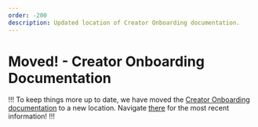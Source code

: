 ```yaml
---
order: -200
description: Updated location of Creator Onboarding documentation.
---
```


# Moved! - Creator Onboarding Documentation

!!!
To keep things more up to date, we have moved the [Creator Onboarding documentation](https://help.artblocks.io/) to a new location. Navigate [there](https://help.artblocks.io/) for the most recent information!
!!!
